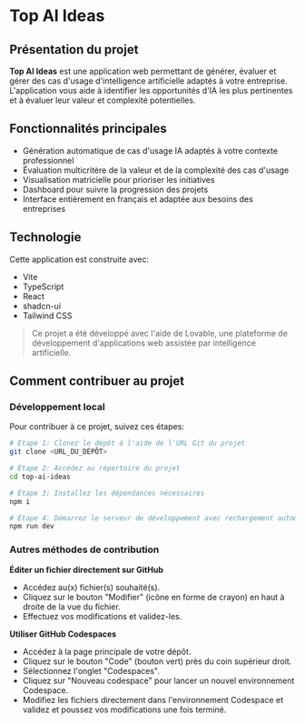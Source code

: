 
# Top AI Ideas

## Présentation du projet

**Top AI Ideas** est une application web permettant de générer, évaluer et gérer des cas d'usage d'intelligence artificielle adaptés à votre entreprise. L'application vous aide à identifier les opportunités d'IA les plus pertinentes et à évaluer leur valeur et complexité potentielles.

## Fonctionnalités principales

- Génération automatique de cas d'usage IA adaptés à votre contexte professionnel
- Évaluation multicritère de la valeur et de la complexité des cas d'usage
- Visualisation matricielle pour prioriser les initiatives
- Dashboard pour suivre la progression des projets
- Interface entièrement en français et adaptée aux besoins des entreprises

## Technologie

Cette application est construite avec:
- Vite
- TypeScript
- React
- shadcn-ui
- Tailwind CSS

> Ce projet a été développé avec l'aide de Lovable, une plateforme de développement d'applications web assistée par intelligence artificielle.

## Comment contribuer au projet

### Développement local

Pour contribuer à ce projet, suivez ces étapes:

```sh
# Étape 1: Clonez le dépôt à l'aide de l'URL Git du projet
git clone <URL_DU_DÉPÔT>

# Étape 2: Accédez au répertoire du projet
cd top-ai-ideas

# Étape 3: Installez les dépendances nécessaires
npm i

# Étape 4: Démarrez le serveur de développement avec rechargement automatique et prévisualisation instantanée
npm run dev
```

### Autres méthodes de contribution

**Éditer un fichier directement sur GitHub**
- Accédez au(x) fichier(s) souhaité(s).
- Cliquez sur le bouton "Modifier" (icône en forme de crayon) en haut à droite de la vue du fichier.
- Effectuez vos modifications et validez-les.

**Utiliser GitHub Codespaces**
- Accédez à la page principale de votre dépôt.
- Cliquez sur le bouton "Code" (bouton vert) près du coin supérieur droit.
- Sélectionnez l'onglet "Codespaces".
- Cliquez sur "Nouveau codespace" pour lancer un nouvel environnement Codespace.
- Modifiez les fichiers directement dans l'environnement Codespace et validez et poussez vos modifications une fois terminé.
